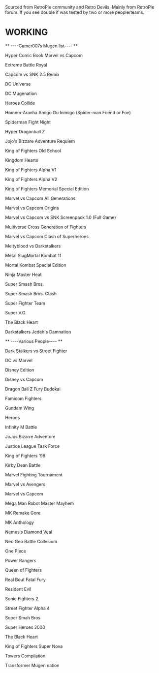 Sourced from RetroPie community and Retro Devils. Mainly from RetroPie forum. If you see double if was tested by two or more people/teams.

# WORKING #

** ----Gamer007s Mugen list---- **

Hyper Comic Book Marvel vs Capcom 

Extreme Battle Royal

Capcom vs SNK 2.5 Remix

DC Universe

DC Mugenation

Heroes Collide

Homem-Aranha Amigo Ou Inimigo (Spider-man Friend or Foe)

Spiderman Fight Night

Hyper Dragonball Z

Jojo's Bizzare Adventure Requiem

King of Fighters Old School

Kingdom Hearts

King of Fighters Alpha V1

King of Fighters Alpha V2

King of Fighters Memorial Special Edition

Marvel vs Capcom All Generations

Marvel vs Capcom Origins

Marvel vs Capcom vs SNK Screenpack 1.0 (Full Game)

Multiverse Cross Generation of Fighters

Marvel vs Capcom Clash of Superheroes

Meltyblood vs Darkstalkers

Metal SlugMortal Kombat 11

Mortal Kombat Special Edition

Ninja Master Heat

Super Smash Bros.

Super Smash Bros. Clash


Super Fighter Team

Super V.G.

The Black Heart

Darkstalkers Jedah's Damnation

** ----Various People---- **

Dark Stalkers vs Street Fighter

DC vs Marvel

Disney Edition

Disney vs Capcom

Dragon Ball Z Fury Budokai

Famicom Fighters

Gundam Wing

Heroes

Infinity M Battle

JoJos Bizarre Adventure

Justice League Task Force

King of Fighters '98

Kirby Dean Battle

Marvel Fighting Tournament

Marvel vs Avengers

Marvel vs Capcom

Mega Man Robot Master Mayhem

MK Remake Gore

MK Anthology

Nemesis Diamond Veal

Neo Geo Battle Collesium

One Piece

Power Rangers

Queen of Fighters

Real Bout Fatal Fury

Resident Evil

Sonic Fighters 2

Street Fighter Alpha 4

Super Smah Bros

Super Heroes 2000

The Black Heart

King of Fighters Super Nova

Towers Compilation

Transformer Mugen nation


